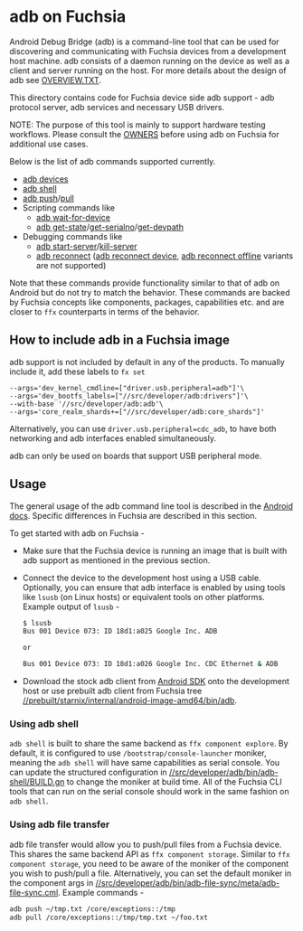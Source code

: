 # adb on Fuchsia

Android Debug Bridge (adb) is a command-line tool that can be used for discovering and communicating
with Fuchsia devices from a development host machine. adb consists of a daemon running on the device
as well as a client and server running on the host. For more details about the design of adb see
[OVERVIEW.TXT](https://android.googlesource.com/platform/packages/modules/adb/+/refs/tags/android-13.0.0_r3/OVERVIEW.TXT).

This directory contains code for Fuchsia device side adb support - adb protocol server, adb services
and necessary USB drivers.

NOTE: The purpose of this tool is mainly to support hardware testing workflows. Please consult the
[OWNERS](OWNERS) before using adb on Fuchsia for additional use cases.

Below is the list of adb commands supported currently.

* [adb devices][adb-devices]
* [adb shell][adb-shell]
* [adb push][adb-push]/[pull][adb-pull]
* Scripting commands like
  * [adb wait-for-device][adb-wait-for]
  * [adb get-state][adb-get-state]/[get-serialno][adb-get-serialno]/[get-devpath][adb-get-devpath]
* Debugging commands like
  * [adb start-server][adb-start-server]/[kill-server][adb-kill-server]
  * [adb reconnect][adb-reconnect] ([adb reconnect device][adb-reconnect-device], [adb reconnect
    offline][adb-reconnect-offline] variants are not supported)

Note that these commands provide functionality similar to that of adb on Android but do not try to
match the behavior. These commands are backed by Fuchsia concepts like components, packages,
capabilities etc. and are closer to `ffx` counterparts in terms of the behavior.

## How to include adb in a Fuchsia image

adb support is not included by default in any of the products. To manually include it, add these
labels to `fx set`

```GN
--args='dev_kernel_cmdline=["driver.usb.peripheral=adb"]'\
--args='dev_bootfs_labels=["//src/developer/adb:drivers"]'\
--with-base '//src/developer/adb:adb'\
--args='core_realm_shards+=["//src/developer/adb:core_shards"]'
```

Alternatively, you can use `driver.usb.peripheral=cdc_adb`, to have both networking and adb
interfaces enabled simultaneously.

adb can only be used on boards that support USB peripheral mode.

## Usage

The general usage of the adb command line tool is described in the [Android
docs](https://developer.android.com/studio/command-line/adb). Specific differences in Fuchsia are
described in this section.

To get started with adb on Fuchsia -

* Make sure that the Fuchsia device is running an image that is built with adb support as mentioned
  in the previous section.
* Connect the device to the development host using a USB cable. Optionally, you can ensure that adb
  interface is enabled by using tools like `lsusb` (on Linux hosts) or equivalent tools on other
  platforms. Example output of `lsusb` -

  ```sh
  $ lsusb
  Bus 001 Device 073: ID 18d1:a025 Google Inc. ADB

  or

  Bus 001 Device 073: ID 18d1:a026 Google Inc. CDC Ethernet & ADB
  ```

* Download the stock adb client from [Android
  SDK](https://developer.android.com/studio/command-line/adb) onto the development host or use
  prebuilt adb client from Fuchsia tree
  [//prebuilt/starnix/internal/android-image-amd64/bin/adb](/prebuilt/starnix/internal/android-image-amd64/bin/adb).

### Using adb shell

`adb shell` is built to share the same backend as `ffx component explore`. By default, it is
configured to use `/bootstrap/console-launcher` moniker, meaning the `adb shell` will have same
capabilities as serial console. You can update the structured configuration in
[//src/developer/adb/bin/adb-shell/BUILD.gn](https://cs.opensource.google/fuchsia/fuchsia/+/main:src/developer/adb/bin/adb-shell/BUILD.gn;l=49)
to change the moniker at build time. All of the Fuchsia CLI tools that can run on the serial console
should work in the same fashion on `adb shell`.

### Using adb file transfer

adb file transfer would allow you to push/pull files from a Fuchsia device. This shares the same
backend API as `ffx component storage`. Similar to `ffx component storage`, you need to be aware of
the moniker of the component you wish to push/pull a file. Alternatively, you can set the default
moniker in the component args in
[//src/developer/adb/bin/adb-file-sync/meta/adb-file-sync.cml](https://cs.opensource.google/fuchsia/fuchsia/+/master:src/developer/adb/bin/adb-file-sync/meta/adb-file-sync.cml;l=9).
Example commands -

```sh
adb push ~/tmp.txt /core/exceptions::/tmp
adb pull /core/exceptions::/tmp/tmp.txt ~/foo.txt
```

[adb-devices]: https://android.googlesource.com/platform/packages/modules/adb/+/refs/tags/android-13.0.0_r3/client/commandline.cpp#106
[adb-shell]: https://android.googlesource.com/platform/packages/modules/adb/+/refs/tags/android-13.0.0_r3/client/commandline.cpp#160
[adb-push]: https://android.googlesource.com/platform/packages/modules/adb/+/refs/tags/android-13.0.0_r3/client/commandline.cpp#142
[adb-pull]: https://android.googlesource.com/platform/packages/modules/adb/+/refs/tags/android-13.0.0_r3/client/commandline.cpp#148
[adb-wait-for]: https://android.googlesource.com/platform/packages/modules/adb/+/refs/tags/android-13.0.0_r3/client/commandline.cpp#215
[adb-get-state]: https://android.googlesource.com/platform/packages/modules/adb/+/refs/tags/android-13.0.0_r3/client/commandline.cpp#219
[adb-get-serialno]: https://android.googlesource.com/platform/packages/modules/adb/+/refs/tags/android-13.0.0_r3/client/commandline.cpp#220
[adb-get-devpath]: https://android.googlesource.com/platform/packages/modules/adb/+/refs/tags/android-13.0.0_r3/client/commandline.cpp#221
[adb-start-server]: https://android.googlesource.com/platform/packages/modules/adb/+/refs/tags/android-13.0.0_r3/client/commandline.cpp#237
[adb-kill-server]: https://android.googlesource.com/platform/packages/modules/adb/+/refs/tags/android-13.0.0_r3/client/commandline.cpp#238
[adb-reconnect]: https://android.googlesource.com/platform/packages/modules/adb/+/refs/tags/android-13.0.0_r3/client/commandline.cpp#239
[adb-reconnect-device]: https://android.googlesource.com/platform/packages/modules/adb/+/refs/tags/android-13.0.0_r3/client/commandline.cpp#240
[adb-reconnect-offline]: https://android.googlesource.com/platform/packages/modules/adb/+/refs/tags/android-13.0.0_r3/client/commandline.cpp#241
